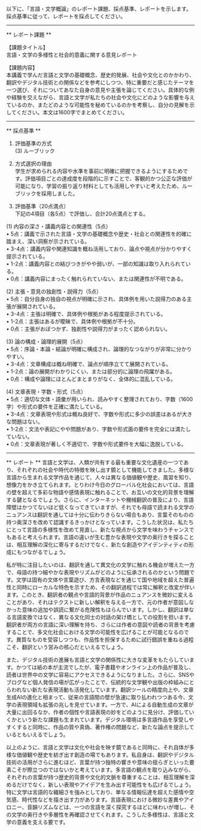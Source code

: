 以下に、「言語・文学概論」のレポート課題、採点基準、レポートを示します。採点基準に従って、レポートを採点してください。

---------------------------------------
** レポート課題 **

【課題タイトル】  
言語・文学の多様性と社会的意義に関する意見レポート

【課題内容】  
本講義で学んだ言語と文学の基礎概念、歴史的発展、社会や文化とのかかわり、翻訳やデジタル技術との関係などを参考にしつつ、特に重要だと感じたテーマを一つ選び、それについてあなた自身の意見や主張を論じてください。具体的な例や経験を交えながら、言語と文学が私たちの社会や文化にどのような影響を与えているのか、またどのような可能性を秘めているのかを考察し、自分の見解を示してください。本文は1600字でまとめてください。

---------------------------------------
** 採点基準 **

1. 評価基準の方式  
(3) ルーブリック

2. 方式選択の理由  
学生が求められる内容や水準を事前に明確に把握できるようにするためです。評価項目ごとの達成度を段階的に示すことで、客観的かつ公正な評価が可能になり、学習の振り返り材料としても活用しやすいと考えたため、ルーブリックを採用しました。

3. 評価基準（20点満点）  
下記の4項目（各5点）で評価し、合計20点満点とする。

(1) 内容の深さ・講義内容との関連性（5点）  
• 5点：講義で示された言語・文学の基礎概念や歴史・社会との関連性を的確に踏まえ、深い洞察が示されている。  
• 3-4点：講義内容や関連知識を概ね活用しており、論点や視点が分かりやすく提示されている。  
• 1-2点：講義内容との結びつきがやや弱いが、一部の知識は取り入れられている。  
• 0点：講義内容にまったく触れられていない、または関連性が不明である。  

(2) 主張・意見の独創性・説得力（5点）  
• 5点：自分自身の独自の視点が明確に示され、具体例を用いた説得力のある主張が展開されている。  
• 3-4点：主張は明確で、具体例や根拠がある程度提示されている。  
• 1-2点：主張はあるが曖昧で、具体例や根拠が不十分。  
• 0点：主張がおぼつかず、独創性や説得力がまったく認められない。  

(3) 論の構成・論理的展開（5点）  
• 5点：序論・本論・結論が明確に構成され、論理的なつながりが非常に分かりやすい。  
• 3-4点：文章構成は概ね明確で、論点が順序立てて展開されている。  
• 1-2点：論の展開がわかりにくい、または部分的に論理の飛躍がある。  
• 0点：構成や論理にほとんどまとまりがなく、全体的に混乱している。  

(4) 文章表現・字数・形式（5点）  
• 5点：適切な文体・語彙が用いられ、読みやすく整理されており、字数（1600字）や形式の要件を正確に満たしている。  
• 3-4点：文章表現や形式は概ね良好で、字数や形式に多少の誤差はあるが大きな問題はない。  
• 1-2点：文法や表記にやや問題があり、字数や形式面の要件を完全には満たしていない。  
• 0点：文章表現が著しく不適切で、字数や形式要件を大幅に逸脱している。  

---------------------------------------
** レポート **
言語と文学は、人類が共有する最も重要な文化遺産の一つであり、それぞれの社会や時代の特徴を映し出す鏡として機能してきました。多様な言語から生まれる文学作品を通じて、人々は異なる価値観や歴史、風習を知り、想像力をかき立てられます。とりわけ今日のグローバル化社会においては、言語の壁を超えて多彩な物語や感情表現に触れることで、お互いの文化的背景を理解する鍵となるでしょう。さらに、インターネットや機械翻訳の普及により、言語障壁はかつてないほど低くなってきていますが、それでも母語で読まれる文学のニュアンスは翻訳を通しては十分に伝わりきらない場合もあり、言葉そのものの持つ奥深さを改めて認識するきっかけとなっています。こうした状況は、私たちにとって言語の多様性を改めて見直し、新たな視点から文学を味わうチャンスでもあると考えられます。言語の違いが生む豊かな表現や文学の奥行きを探ることは、相互理解の深化に寄与するだけでなく、新たな創造やアイデンティティの形成にもつながるでしょう。

私が特に注目したいのは、翻訳を通して異文化の文学に触れる機会が増えた一方で、母語の持つ細やかな表現やリズムがどのように伝承されるのかという問題です。文学は固有の文体や言葉遊び、方言表現などを通じて国や地域を超えた普遍性と同時にローカルな特色を示すため、その翻訳過程では常に解釈と改変が伴います。このとき、翻訳者の観点や言語的背景が作品のニュアンスを微妙に変えることがあり、それはテクストに新しい解釈を与える一方で、元の作者が意図しなかった意味の追加や誤読に繋がる危険性もはらんでいます。しかし、翻訳は単なる言語変換ではなく、異なる文化同士の対話の架け橋としての役割を担います。翻訳者が両方の言語に深い理解を持ち、さらには作者の意図や読者の背景を考慮することで、多文化社会における文学の可能性を広げることが可能となるのです。異質なものを受容しつつも、作品性を担保するために試行錯誤を重ねる過程こそ、翻訳という営みの核心だといえるでしょう。

また、デジタル技術の進展も言語と文学の関係性に大きな変革をもたらしています。かつては紙の本が主流でしたが、電子書籍やオンライン上の作品が普及し、読者は世界中の文学に容易にアクセスできるようになりました。さらに、SNSやブログなど個人発信の場が広がったことで、伝統的な文学観や出版の枠組みにとらわれない新たな表現活動も活発化しています。翻訳ツールの精度向上や、文章生成AIの進化と相まって、従来の言語間の壁が急速に取り払われつつある今、文学の表現領域も拡張の兆しを見せています。一方で、AIによる自動生成の文章が大量に出回るなか、作者の個性や言語表現の妙をどのように見分け、評価していくかという新たな課題も生まれています。デジタル環境は多言語作品を享受しやすくすると同時に、作品の質や真偽、著作権の問題など、新たな論点を提示しているともいえるでしょう。

以上のように、言語と文学は文化や社会を映す鏡であると同時に、それ自体が多様な価値観や歴史を紡ぎ出す創造の場でもあります。私自身は、翻訳やデジタル技術の活用がさらに進むほど、言葉が持つ独特の響きや意味の揺らぎといった要素こそが際立つのではないかと考えています。多言語の観点を取り込みながら、それぞれの言葉が持つ歴史的背景や文化的文脈を尊重することは、相互理解を深めるだけでなく、新しい表現やアイデアを生み出す可能性をも広げるでしょう。特に文学は言語的な繊細さを強みとしており、単なる情報伝達を超えた感情や空気感、時代性などを描き出す力があります。言語表現における微妙な差異やアイロニー、音韻リズムなどは、一つの言語を深く探究するほどに味わいが増し、その文学の奥行きや多層性を再確認させてくれます。こうした多様性は、言語と文学の意義を支える要です。

